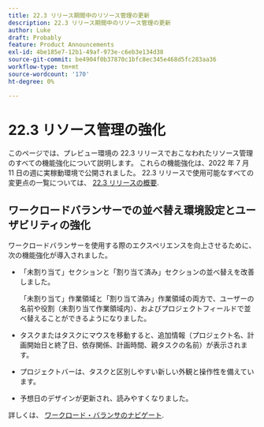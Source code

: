 ```yaml
---
title: 22.3 リリース期間中のリソース管理の更新
description: 22.3 リリース期間中のリソース管理の更新
author: Luke
draft: Probably
feature: Product Announcements
exl-id: 4be185e7-12b1-49af-973e-c6eb3e134d38
source-git-commit: be4904f0b37870c1bfc8ec345e468d5fc283aa36
workflow-type: tm+mt
source-wordcount: '170'
ht-degree: 0%

---
```


# 22.3 リソース管理の強化

このページでは、プレビュー環境の 22.3 リリースでおこなわれたリソース管理のすべての機能強化について説明します。 これらの機能強化は、2022 年 7 月 11 日の週に実稼動環境で公開されました。 22.3 リリースで使用可能なすべての変更点の一覧については、 [22.3 リリースの概要](../../../product-announcements/product-releases/22.3-release-activity/22-3-release-overview.md).

## ワークロードバランサーでの並べ替え環境設定とユーザビリティの強化

ワークロードバランサーを使用する際のエクスペリエンスを向上させるために、次の機能強化が導入されました。

* 「未割り当て」セクションと「割り当て済み」セクションの並べ替えを改善しました。

   「未割り当て」作業領域と「割り当て済み」作業領域の両方で、ユーザーの名前や役割（未割り当て作業領域内）、およびプロジェクトフィールドで並べ替えることができるようになりました。

* タスクまたはタスクにマウスを移動すると、追加情報（プロジェクト名、計画開始日と終了日、依存関係、計画時間、親タスクの名前）が表示されます。

* プロジェクトバーは、タスクと区別しやすい新しい外観と操作性を備えています。

* 予想日のデザインが更新され、読みやすくなりました。


詳しくは、 [ワークロード・バランサのナビゲート](/help/quicksilver/resource-mgmt/workload-balancer/navigate-the-workload-balancer.md).


